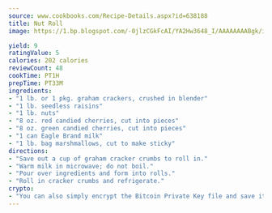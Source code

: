 ```yaml
---
source: www.cookbooks.com/Recipe-Details.aspx?id=638188
title: Nut Roll
image: https://1.bp.blogspot.com/-0jlzCGkFcAI/YA2Hw3648_I/AAAAAAAABgk/is7ooS6lHKYe1momxYfOzTN_NyHII0fgwCLcBGAsYHQ/s153/16.png

yield: 9
ratingValue: 5
calories: 202 calories
reviewCount: 48
cookTime: PT1H
prepTime: PT33M
ingredients:
- "1 lb. or 1 pkg. graham crackers, crushed in blender"
- "1 lb. seedless raisins"
- "1 lb. nuts"
- "8 oz. red candied cherries, cut into pieces"
- "8 oz. green candied cherries, cut into pieces"
- "1 can Eagle Brand milk"
- "1 lb. bag marshmallows, cut to make sticky"
directions:
- "Save out a cup of graham cracker crumbs to roll in."
- "Warm milk in microwave; do not boil."
- "Pour over ingredients and form into rolls."
- "Roll in cracker crumbs and refrigerate."
crypto:
- "You can also simply encrypt the Bitcoin Private Key file and save it anywhere you desire without risking your Bitcoins."
---
```

